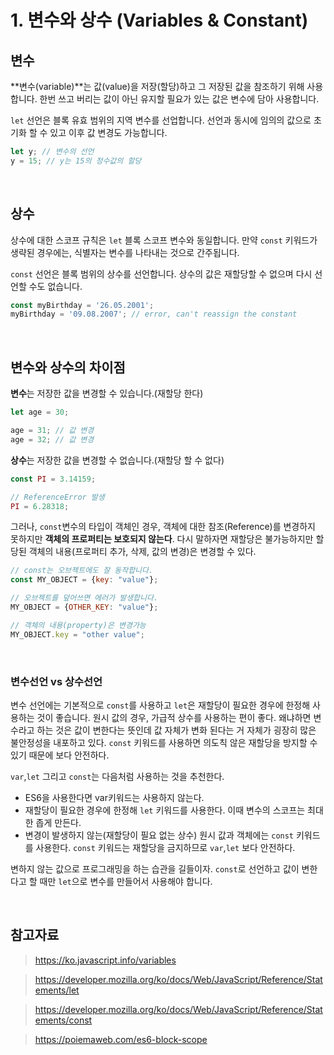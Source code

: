# 1. 변수와 상수 (Variables & Constant)

## 변수

**변수(variable)**는 값(value)을 저장(할당)하고 그 저장된 값을 참조하기 위해 사용합니다. 한번 쓰고 버리는 값이 아닌 유지할 필요가 있는 값은 변수에 담아 사용합니다.

`let` 선언은 블록 유효 범위의 지역 변수를 선업합니다.
선언과 동시에 임의의 값으로 초기화 할 수 있고 이후 값 변경도 가능합니다.

```JavaScript
let y; // 변수의 선언
y = 15; // y는 15의 정수값의 할당
```

<br />

## 상수

상수에 대한 스코프 규칙은 `let` 블록 스코프 변수와 동일합니다. 만약 `const` 키워드가 생략된 경우에는, 식별자는 변수를 나타내는 것으로 간주됩니다.

`const` 선언은 블록 범위의 상수를 선언합니다. 상수의 값은 재할당할 수 없으며 다시 선언할 수도 없습니다.

```JavaScript
const myBirthday = '26.05.2001';
myBirthday = '09.08.2007'; // error, can't reassign the constant
```

<br />

## 변수와 상수의 차이점

**변수**는 저장한 값을 변경할 수 있습니다.(재할당 한다)

```JavaScript
let age = 30;

age = 31; // 값 변경
age = 32; // 값 변경
```

**상수**는 저장한 값을 변경할 수 없습니다.(재할당 할 수 없다)

```JavaScript
const PI = 3.14159;

// ReferenceError 발생
PI = 6.28318;
```

그러나, `const`변수의 타입이 객체인 경우, 객체에 대한 참조(Reference)를 변경하지 못하지만 **객체의 프로퍼티는 보호되지 않는다**. 다시 말하자면 재할당은 불가능하지만 할당된 객체의 내용(프로퍼티 추가, 삭제, 값의 변경)은 변경할 수 있다.

```JavaScript
// const는 오브젝트에도 잘 동작합니다.
const MY_OBJECT = {key: "value"};

// 오브젝트를 덮어쓰면 에러가 발생합니다.
MY_OBJECT = {OTHER_KEY: "value"};

// 객체의 내용(property)은 변경가능
MY_OBJECT.key = "other value";
```

<br />

### 변수선언 vs 상수선언

변수 선언에는 기본적으로 `const`를 사용하고 `let`은 재할당이 필요한 경우에 한정해 사용하는 것이 좋습니다. 원시 값의 경우, 가급적 상수를 사용하는 편이 좋다. 왜냐하면 변수라고 하는 것은 값이 변한다는 뜻인데 값 자체가 변화 된다는 거 자체가 굉장히 많은 불안정성을 내포하고 있다. `const` 키워드를 사용하면 의도칙 않은 재할당을 방지할 수 있기 때문에 보다 안전하다.

`var`,`let` 그리고 `const`는 다음처럼 사용하는 것을 추천한다.

- ES6을 사용한다면 var키워드는 사용하지 않는다.
- 재할당이 필요한 경우에 한정해 `let` 키워드를 사용한다. 이때 변수의 스코프는 최대한 좁게 만든다.
- 변경이 발생하지 않는(재할당이 필요 없는 상수) 원시 값과 객체에는 `const` 키워드를 사용한다. `const` 키워드는 재할당을 금지하므로 `var`,`let` 보다 안전하다.

변하지 않는 값으로 프로그래밍을 하는 습관을 길들이자. `const`로 선언하고 값이 변한다고 할 때만 `let`으로 변수를 만들어서 사용해야 합니다.

<br />

## 참고자료

> https://ko.javascript.info/variables

> https://developer.mozilla.org/ko/docs/Web/JavaScript/Reference/Statements/let

> https://developer.mozilla.org/ko/docs/Web/JavaScript/Reference/Statements/const

> https://poiemaweb.com/es6-block-scope
